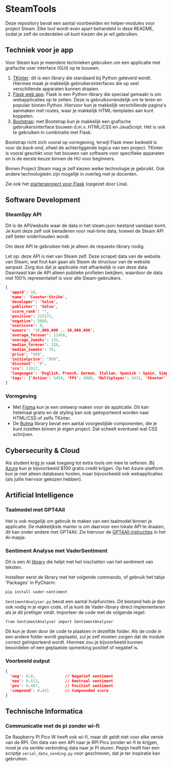 # SteamTools

Deze repository bevat een aantal voorbeelden en helper-modules voor project Steam. Elke tool wordt even apart behandeld in deze README, zodat je zelf de onderdelen uit kunt kiezen die je wil gebruiken.

## Techniek voor je app

Voor Steam kun je meerdere technieken gebruiken om een applicatie met grafische user interface (GUI) 
op te bouwen.

1. [TKinter](https://www.pythonguis.com/tutorials/create-gui-tkinter/): dit is een library die standaard bij Python geleverd wordt. 
Hiermee maak je makkelijk gebruikersinterfaces die op veel verschillende apparaten kunnen draaien.
2. [Flask web app](https://flask.palletsprojects.com/en/stable/): Flask is een Python-library die speciaal gemaakt is om webapplicaties op te 
zetten. Deze is gebruiksvriendelijk om te leren en populair binnen Python. 
Hiervoor kun je makkelijk verschillende pagina's aanmaken met routes, waar je makkelijk HTML-templates aan kunt koppelen.
3. [Bootstrap](https://www.getbootstrap.com/): met Bootstrap kun je makkelijk een grafische gebruikersinterface bouwen d.m.v.
HTML/CSS en JavaScript. Het is ook te gebruiken in combinatie met Flask.

Bootstrap richt zich vooral op vormgeving, terwijl Flask meer bedoeld is voor de 
*back-end*, ofwel de achterliggende logica van een project. TKinter is vooral geschikt voor het bouwen van software 
voor specifieke apparaten en is de eerste keuze binnen de HU voor beginners.

Binnen Project Steam mag je zelf kiezen welke technologie je gebruikt. Ook andere technologieën zijn 
mogelijk in overleg met je docenten.

Zie ook het [startersproject voor Flask](https://github.com/LinaBlijlevenHU/flask-base-project) (opgezet door Lina).

## Software Development

### SteamSpy API

Dit is de API/website waar de data in het steam.json-bestand 
vandaan komt. Je kunt deze zelf ook benaderen voor real-time data, hoewel 
de Steam API zelf beter onderhouden wordt.

Om deze API te gebruiken heb je alleen de requests-library nodig.

Let op: deze API is niet van Steam zelf. Deze scrapet data van de website van Steam, wat fout kan gaan als Steam de structuur van de website aanpast. 
Zorg dus dat je applicatie niet afhankelijk is van deze data. Daarnaast kan de API alleen publieke profielen bekijken, waardoor 
de data niet 100% representatief is voor alle Steam-gebruikers.

```json
{
  'appid': 10, 
  'name': 'Counter-Strike', 
  'developer': 'Valve', 
  'publisher': 'Valve', 
  'score_rank': '', 
  'positive': 225272, 
  'negative': 5860, 
  'userscore': 0, 
  'owners': '10,000,000 .. 20,000,000', 
  'average_forever': 11458, 
  'average_2weeks': 131, 
  'median_forever': 226, 
  'median_2weeks': 79, 
  'price': '999', 
  'initialprice': '999', 
  'discount': '0', 
  'ccu': 11917, 
  'languages': 'English, French, German, Italian, Spanish - Spain, Simplified Chinese, Traditional Chinese, Korean', 'genre': 'Action',
  'tags': {'Action': 5454, 'FPS': 4880, 'Multiplayer': 3431, 'Shooter': 3381, 'Classic': 2812, 'Team-Based': 1886, 'First-Person': 1724, 'Competitive': 1623, 'Tactical': 1361, "1990's": 1220, 'e-sports': 1208, 'PvP': 898, 'Old School': 793, 'Military': 641, 'Strategy': 624, 'Survival': 306, 'Score Attack': 292, '1980s': 272, 'Assassin': 231, 'Nostalgia': 167}
}
```

### Vormgeving

- Met [Figma](https://www.figma.com/) kun je een ontwerp maken voor de applicatie. Dit kan helemaal gratis en de 
styling kan ook geëxporteerd worden naar HTML/CSS of zelfs TKinter.
- De [Bulma](https://bulma.io/) library bevat een aantal voorgestijlde 
componenten, die je kunt inzetten binnen je eigen project. Dat scheelt eventueel wat CSS schrijven.

## Cybersecurity & Cloud

Als student krijg je vaak toegang tot extra tools om mee te oefenen. Bij [Azure](https://azure.microsoft.com/en-us/free/students/) 
kun je bijvoorbeeld $100 gratis credit krijgen. Op het Azure-platform kun je niet alleen databases hosten, maar 
bijvoorbeeld ook webapplicaties (als jullie hiervoor gekozen hebben).

## Artificial Intelligence

### Taalmodel met GPT4All

Het is ook mogelijk om gebruik te maken van een taalmodel binnen je applicatie. De makkelijkste 
manier is om daarvoor een lokale API te draaien, dit kan onder andere met GPT4All. Zie hiervoor de [GPT4All instructies](AI/GPT4AllHelper) 
in het AI-mapje.

### Sentiment Analyse met VaderSentiment

Dit is een AI [library](https://github.com/cjhutto/vaderSentiment) die helpt met het inschatten van het sentiment van teksten.

Installeer eerst de library met het volgende commando, of gebruik het tabje 'Packages' in PyCharm:

`pip install vader-sentiment`

`SentimentAnalyser.py` bevat een aantal hulpfuncties. Dit bestand heb je dan ook nodig in je eigen code, of je kunt de 
Vader-library direct implementeren als je dit prettiger vindt. Importeer de code met de volgende regel:

`from SentimentAnalyser import SentimentAnalyser`

Dit kun je doen door de code te plaatsen in dezelfde folder. Als de code in een andere folder wordt geplaatst, zul je zelf 
moeten zorgen dat de module correct geïmporteerd wordt. Hiermee zou je bijvoorbeeld kunnen beoordelen 
of een geplaatste opmerking positief of negatief is.

### Voorbeeld output

```json
{
  'neg': 0.0,             // Negatief sentiment
  'neu': 0.513,           // Neutraal sentiment
  'pos': 0.487,           // Positief sentiment
  'compound': 0.431       // Compounded score
}
```

## Technische Informatica

### Communicatie met de pi zonder wi-fi

De Raspberry PI Pico W heeft ook wi-fi, maar dit geldt niet voor 
elke versie van de RPI. Om data van een API naar je RPI Pico 
zonder wi-fi te krijgen, moet je via seriële verbinding data 
naar je Pi sturen. Pepijn heeft hier een scriptje 
`serial_data_sending.py` voor geschreven, dat je ter inspiratie kan gebruiken.
